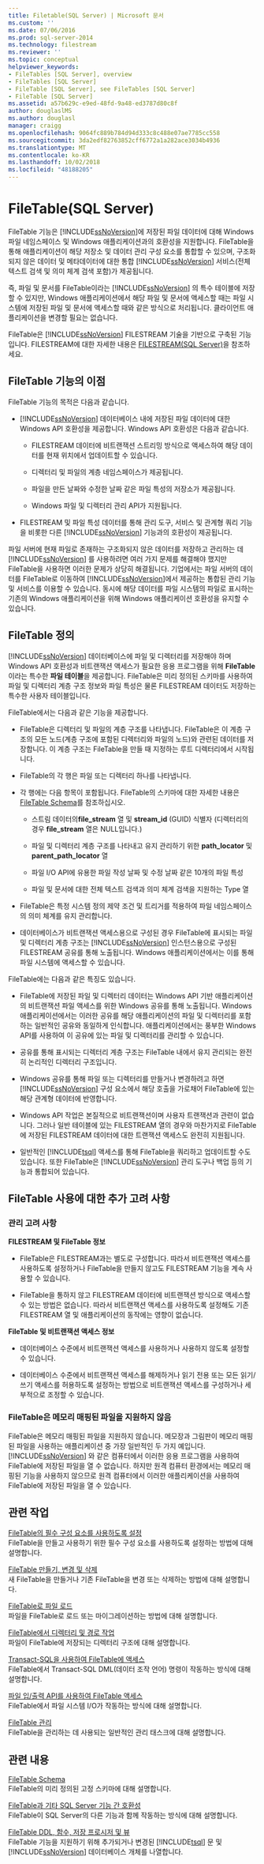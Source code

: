 ```yaml
---
title: Filetable(SQL Server) | Microsoft 문서
ms.custom: ''
ms.date: 07/06/2016
ms.prod: sql-server-2014
ms.technology: filestream
ms.reviewer: ''
ms.topic: conceptual
helpviewer_keywords:
- FileTables [SQL Server], overview
- FileTables [SQL Server]
- FileTable [SQL Server], see FileTables [SQL Server]
- FileTable [SQL Server]
ms.assetid: a57b629c-e9ed-48fd-9a48-ed3787d80c8f
author: douglaslMS
ms.author: douglasl
manager: craigg
ms.openlocfilehash: 9064fc889b784d94d333c8c488e07ae7785cc558
ms.sourcegitcommit: 3da2edf82763852cff6772a1a282ace3034b4936
ms.translationtype: MT
ms.contentlocale: ko-KR
ms.lasthandoff: 10/02/2018
ms.locfileid: "48188205"
---
```

# <a name="filetables-sql-server"></a>FileTable(SQL Server)
  FileTable 기능은 [!INCLUDE[ssNoVersion](../../includes/ssnoversion-md.md)]에 저장된 파일 데이터에 대해 Windows 파일 네임스페이스 및 Windows 애플리케이션과의 호환성을 지원합니다. FileTable을 통해 애플리케이션이 해당 저장소 및 데이터 관리 구성 요소를 통합할 수 있으며, 구조화되지 않은 데이터 및 메타데이터에 대한 통합 [!INCLUDE[ssNoVersion](../../includes/ssnoversion-md.md)] 서비스(전체 텍스트 검색 및 의미 체계 검색 포함)가 제공됩니다.  
  
 즉, 파일 및 문서를 FileTable이라는 [!INCLUDE[ssNoVersion](../../includes/ssnoversion-md.md)] 의 특수 테이블에 저장할 수 있지만, Windows 애플리케이션에서 해당 파일 및 문서에 액세스할 때는 파일 시스템에 저장된 파일 및 문서에 액세스할 때와 같은 방식으로 처리됩니다. 클라이언트 애플리케이션을 변경할 필요는 없습니다.  
  
 FileTable은 [!INCLUDE[ssNoVersion](../../includes/ssnoversion-md.md)] FILESTREAM 기술을 기반으로 구축된 기능입니다. FILESTREAM에 대한 자세한 내용은 [FILESTREAM&#40;SQL Server&#41;](filestream-sql-server.md)을 참조하세요.  
  
##  <a name="Goals"></a> FileTable 기능의 이점  
 FileTable 기능의 목적은 다음과 같습니다.  
  
-   [!INCLUDE[ssNoVersion](../../includes/ssnoversion-md.md)] 데이터베이스 내에 저장된 파일 데이터에 대한 Windows API 호환성을 제공합니다. Windows API 호환성은 다음과 같습니다.  
  
    -   FILESTREAM 데이터에 비트랜잭션 스트리밍 방식으로 액세스하여 해당 데이터를 현재 위치에서 업데이트할 수 있습니다.  
  
    -   디렉터리 및 파일의 계층 네임스페이스가 제공됩니다.  
  
    -   파일을 만든 날짜와 수정한 날짜 같은 파일 특성의 저장소가 제공됩니다.  
  
    -   Windows 파일 및 디렉터리 관리 API가 지원됩니다.  
  
-   FILESTREAM 및 파일 특성 데이터를 통해 관리 도구, 서비스 및 관계형 쿼리 기능을 비롯한 다른 [!INCLUDE[ssNoVersion](../../includes/ssnoversion-md.md)] 기능과의 호환성이 제공됩니다.  
  
 파일 서버에 현재 파일로 존재하는 구조화되지 않은 데이터를 저장하고 관리하는 데 [!INCLUDE[ssNoVersion](../../includes/ssnoversion-md.md)] 를 사용하려면 여러 가지 문제를 해결해야 했지만 FileTable을 사용하면 이러한 문제가 상당히 해결됩니다. 기업에서는 파일 서버의 데이터를 FileTable로 이동하여 [!INCLUDE[ssNoVersion](../../includes/ssnoversion-md.md)]에서 제공하는 통합된 관리 기능 및 서비스를 이용할 수 있습니다. 동시에 해당 데이터를 파일 시스템의 파일로 표시하는 기존의 Windows 애플리케이션을 위해 Windows 애플리케이션 호환성을 유지할 수 있습니다.  
    
##  <a name="Description"></a> FileTable 정의  
 [!INCLUDE[ssNoVersion](../../includes/ssnoversion-md.md)] 데이터베이스에 파일 및 디렉터리를 저장해야 하며 Windows API 호환성과 비트랜잭션 액세스가 필요한 응용 프로그램을 위해 **FileTable**이라는 특수한 **파일 테이블**을 제공합니다. FileTable은 미리 정의된 스키마를 사용하여 파일 및 디렉터리 계층 구조 정보와 파일 특성은 물론 FILESTREAM 데이터도 저장하는 특수한 사용자 테이블입니다.  
  
 FileTable에서는 다음과 같은 기능을 제공합니다.  
  
-   FileTable은 디렉터리 및 파일의 계층 구조를 나타냅니다. FileTable은 이 계층 구조의 모든 노드(계층 구조에 포함된 디렉터리와 파일의 노드)와 관련된 데이터를 저장합니다. 이 계층 구조는 FileTable을 만들 때 지정하는 루트 디렉터리에서 시작됩니다.  
  
-   FileTable의 각 행은 파일 또는 디렉터리 하나를 나타냅니다.  
  
-   각 행에는 다음 항목이 포함됩니다. FileTable의 스키마에 대한 자세한 내용은 [FileTable Schema](filetable-schema.md)를 참조하십시오.  
  
    -   스트림 데이터의**file_stream** 열 및 **stream_id** (GUID) 식별자 (디렉터리의 경우 **file_stream** 열은 NULL입니다.)  
  
    -   파일 및 디렉터리 계층 구조를 나타내고 유지 관리하기 위한 **path_locator** 및 **parent_path_locator** 열  
  
    -   파일 I/O API에 유용한 파일 작성 날짜 및 수정 날짜 같은 10개의 파일 특성  
  
    -   파일 및 문서에 대한 전체 텍스트 검색과 의미 체계 검색을 지원하는 Type 열  
  
-   FileTable은 특정 시스템 정의 제약 조건 및 트리거를 적용하여 파일 네임스페이스의 의미 체계를 유지 관리합니다.  
  
-   데이터베이스가 비트랜잭션 액세스용으로 구성된 경우 FileTable에 표시되는 파일 및 디렉터리 계층 구조는 [!INCLUDE[ssNoVersion](../../includes/ssnoversion-md.md)] 인스턴스용으로 구성된 FILESTREAM 공유를 통해 노출됩니다. Windows 애플리케이션에서는 이를 통해 파일 시스템에 액세스할 수 있습니다.  
  
 FileTable에는 다음과 같은 특징도 있습니다.  
  
-   FileTable에 저장된 파일 및 디렉터리 데이터는 Windows API 기반 애플리케이션의 비트랜잭션 파일 액세스를 위한 Windows 공유를 통해 노출됩니다. Windows 애플리케이션에서는 이러한 공유를 해당 애플리케이션의 파일 및 디렉터리를 포함하는 일반적인 공유와 동일하게 인식합니다. 애플리케이션에서는 풍부한 Windows API를 사용하여 이 공유에 있는 파일 및 디렉터리를 관리할 수 있습니다.  
  
-   공유를 통해 표시되는 디렉터리 계층 구조는 FileTable 내에서 유지 관리되는 완전히 논리적인 디렉터리 구조입니다.  
  
-   Windows 공유를 통해 파일 또는 디렉터리를 만들거나 변경하려고 하면 [!INCLUDE[ssNoVersion](../../includes/ssnoversion-md.md)] 구성 요소에서 해당 호출을 가로채어 FileTable에 있는 해당 관계형 데이터에 반영합니다.  
  
-   Windows API 작업은 본질적으로 비트랜잭션이며 사용자 트랜잭션과 관련이 없습니다. 그러나 일반 테이블에 있는 FILESTREAM 열의 경우와 마찬가지로 FileTable에 저장된 FILESTREAM 데이터에 대한 트랜잭션 액세스도 완전히 지원됩니다.  
  
-   일반적인 [!INCLUDE[tsql](../../includes/tsql-md.md)] 액세스를 통해 FileTable을 쿼리하고 업데이트할 수도 있습니다. 또한 FileTable은 [!INCLUDE[ssNoVersion](../../includes/ssnoversion-md.md)] 관리 도구나 백업 등의 기능과 통합되어 있습니다.  
  
  
##  <a name="additional"></a> FileTable 사용에 대한 추가 고려 사항  
  
###  <a name="DBA"></a> 관리 고려 사항  
 **FILESTREAM 및 FileTable 정보**  
  
-   FileTable은 FILESTREAM과는 별도로 구성합니다. 따라서 비트랜잭션 액세스를 사용하도록 설정하거나 FileTable을 만들지 않고도 FILESTREAM 기능을 계속 사용할 수 있습니다.  
  
-   FileTable을 통하지 않고 FILESTREAM 데이터에 비트랜잭션 방식으로 액세스할 수 있는 방법은 없습니다. 따라서 비트랜잭션 액세스를 사용하도록 설정해도 기존 FILESTREAM 열 및 애플리케이션의 동작에는 영향이 없습니다.  
  
 **FileTable 및 비트랜잭션 액세스 정보**  
  
-   데이터베이스 수준에서 비트랜잭션 액세스를 사용하거나 사용하지 않도록 설정할 수 있습니다.  
  
-   데이터베이스 수준에서 비트랜잭션 액세스를 해제하거나 읽기 전용 또는 모든 읽기/쓰기 액세스를 허용하도록 설정하는 방법으로 비트랜잭션 액세스를 구성하거나 세부적으로 조정할 수 있습니다.  
  
  
###  <a name="memory"></a> FileTable은 메모리 매핑된 파일을 지원하지 않음  
 FileTable은 메모리 매핑된 파일을 지원하지 않습니다. 메모장과 그림판이 메모리 매핑된 파일을 사용하는 애플리케이션 중 가장 일반적인 두 가지 예입니다. [!INCLUDE[ssNoVersion](../../includes/ssnoversion-md.md)] 와 같은 컴퓨터에서 이러한 응용 프로그램을 사용하여 FileTable에 저장된 파일을 열 수 없습니다. 하지만 원격 컴퓨터 환경에서는 메모리 매핑된 기능을 사용하지 않으므로 원격 컴퓨터에서 이러한 애플리케이션을 사용하여 FileTable에 저장된 파일을 열 수 있습니다.  
  
  
##  <a name="reltasks"></a> 관련 작업  
 [FileTable의 필수 구성 요소를 사용하도록 설정](enable-the-prerequisites-for-filetable.md)  
 FileTable을 만들고 사용하기 위한 필수 구성 요소를 사용하도록 설정하는 방법에 대해 설명합니다.  
  
 [FileTable 만들기, 변경 및 삭제](create-alter-and-drop-filetables.md)  
 새 FileTable을 만들거나 기존 FileTable을 변경 또는 삭제하는 방법에 대해 설명합니다.  
  
 [FileTable로 파일 로드](load-files-into-filetables.md)  
 파일을 FileTable로 로드 또는 마이그레이션하는 방법에 대해 설명합니다.  
  
 [FileTable에서 디렉터리 및 경로 작업](work-with-directories-and-paths-in-filetables.md)  
 파일이 FileTable에 저장되는 디렉터리 구조에 대해 설명합니다.  
  
 [Transact-SQL을 사용하여 FileTable에 액세스](access-filetables-with-transact-sql.md)  
 FileTable에서 Transact-SQL DML(데이터 조작 언어) 명령이 작동하는 방식에 대해 설명합니다.  
  
 [파일 입/출력 API를 사용하여 FileTable 액세스](access-filetables-with-file-input-output-apis.md)  
 FileTable에서 파일 시스템 I/O가 작동하는 방식에 대해 설명합니다.  
  
 [FileTable 관리](manage-filetables.md)  
 FileTable을 관리하는 데 사용되는 일반적인 관리 태스크에 대해 설명합니다.  
  
  
##  <a name="relcontent"></a> 관련 내용  
 [FileTable Schema](filetable-schema.md)  
 FileTable의 미리 정의된 고정 스키마에 대해 설명합니다.  
  
 [FileTable과 기타 SQL Server 기능 간 호환성](filetable-compatibility-with-other-sql-server-features.md)  
 FileTable이 SQL Server의 다른 기능과 함께 작동하는 방식에 대해 설명합니다.  
  
 [FileTable DDL, 함수, 저장 프로시저 및 뷰](../views/views.md)  
 FileTable 기능을 지원하기 위해 추가되거나 변경된 [!INCLUDE[tsql](../../includes/tsql-md.md)] 문 및 [!INCLUDE[ssNoVersion](../../includes/ssnoversion-md.md)] 데이터베이스 개체를 나열합니다.  
  
 
  
